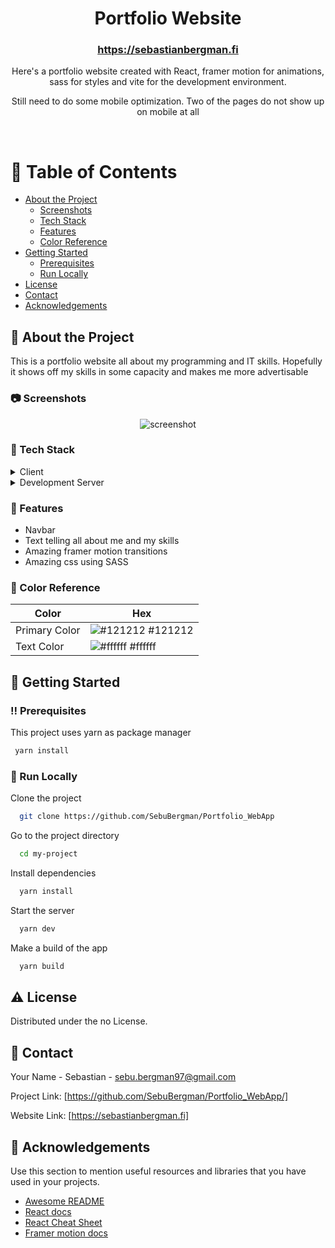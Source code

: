 <div align="center">
  <h1>Portfolio Website</h1>
  <h3><a href="https://sebastianbergman.fi">https://sebastianbergman.fi</a></h3>
  
  <p>
    Here's a portfolio website created with React, framer motion for animations, sass for styles and vite for the development environment.
  </p>
  <p>
    Still need to do some mobile optimization. Two of the pages do not show up on mobile at all
  </p>
   
</div>

<br />

<!-- Table of Contents -->

# :notebook_with_decorative_cover: Table of Contents

- [About the Project](#star2-about-the-project)
  - [Screenshots](#camera-screenshots)
  - [Tech Stack](#space_invader-tech-stack)
  - [Features](#dart-features)
  - [Color Reference](#art-color-reference)
- [Getting Started](#toolbox-getting-started)
  - [Prerequisites](#bangbang-prerequisites)
  - [Run Locally](#running-run-locally)
- [License](#warning-license)
- [Contact](#handshake-contact)
- [Acknowledgements](#gem-acknowledgements)

<!-- About the Project -->

## :star2: About the Project

This is a portfolio website all about my programming and IT skills. Hopefully it shows off my skills in some capacity and makes me more advertisable

<!-- Screenshots -->

### :camera: Screenshots

<div align="center"> 
  <img src="https://github.com/SebuBergman/Portfolio_WebApp/blob/main/public/Portfolio_video_GIF.gif" alt="screenshot" />
</div>

<!-- TechStack -->

### :space_invader: Tech Stack

<details>
  <summary>Client</summary>
  <ul>
    <li><a href="https://reactjs.org/">React.js</a></li>
    <li><a href="https://www.framer.com/motion/">Framer motion</a></li>
    <li><a href="https://sass-lang.com">Sass</a></li>
    <li><a href="https://mui.com">Material UI</a></li>
  </ul>
</details>

<details>
  <summary>Development Server</summary>
  <ul>
    <li><a href="https://vitejs.dev">Vite</a></li>
  </ul>
</details>

<!-- Features -->

### :dart: Features

- Navbar
- Text telling all about me and my skills
- Amazing framer motion transitions
- Amazing css using SASS

<!-- Color Reference -->

### :art: Color Reference

| Color         | Hex                                                              |
| ------------- | ---------------------------------------------------------------- |
| Primary Color | ![#121212](https://via.placeholder.com/10/222831?text=+) #121212 |
| Text Color    | ![#ffffff](https://via.placeholder.com/10/EEEEEE?text=+) #ffffff |

<!-- Getting Started -->

## :toolbox: Getting Started

<!-- Prerequisites -->

### :bangbang: Prerequisites

This project uses yarn as package manager

```bash
 yarn install
```

<!-- Run Locally -->

### :running: Run Locally

Clone the project

```bash
  git clone https://github.com/SebuBergman/Portfolio_WebApp
```

Go to the project directory

```bash
  cd my-project
```

Install dependencies

```bash
  yarn install
```

Start the server

```bash
  yarn dev
```

Make a build of the app

```bash
  yarn build
```

<!-- License -->

## :warning: License

Distributed under the no License.

<!-- Contact -->

## :handshake: Contact

Your Name - Sebastian - sebu.bergman97@gmail.com

Project Link: [https://github.com/SebuBergman/Portfolio_WebApp/]

Website Link: [https://sebastianbergman.fi]

<!-- Acknowledgments -->

## :gem: Acknowledgements

Use this section to mention useful resources and libraries that you have used in your projects.

- [Awesome README](https://github.com/matiassingers/awesome-readme)
- [React docs](https://reactjs.org/docs/getting-started.html)
- [React Cheat Sheet](https://www.freecodecamp.org/news/the-react-cheatsheet/)
- [Framer motion docs](https://www.framer.com/motion/)
